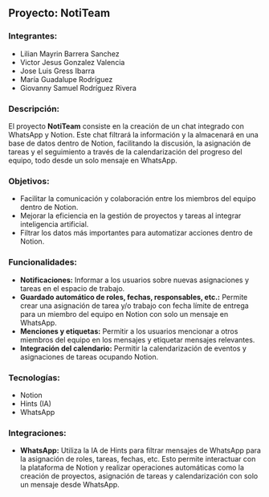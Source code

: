 ## Proyecto: NotiTeam

### Integrantes:

- Lilian Mayrin Barrera Sanchez
- Victor Jesus Gonzalez Valencia
- Jose Luis Gress Ibarra
- María Guadalupe Rodríguez
- Giovanny Samuel Rodríguez Rivera

### Descripción:

El proyecto **NotiTeam** consiste en la creación de un chat integrado con WhatsApp y Notion. Este chat filtrará la información y la almacenará en una base de datos dentro de Notion, facilitando la discusión, la asignación de tareas y el seguimiento a través de la calendarización del progreso del equipo, todo desde un solo mensaje en WhatsApp.

### Objetivos:

- Facilitar la comunicación y colaboración entre los miembros del equipo dentro de Notion.
- Mejorar la eficiencia en la gestión de proyectos y tareas al integrar inteligencia artificial.
- Filtrar los datos más importantes para automatizar acciones dentro de Notion.

### Funcionalidades:

- **Notificaciones:** Informar a los usuarios sobre nuevas asignaciones y tareas en el espacio de trabajo.
- **Guardado automático de roles, fechas, responsables, etc.:** Permite crear una asignación de tarea y/o trabajo con fecha límite de entrega para un miembro del equipo en Notion con solo un mensaje en WhatsApp.
- **Menciones y etiquetas:** Permitir a los usuarios mencionar a otros miembros del equipo en los mensajes y etiquetar mensajes relevantes.
- **Integración del calendario:** Permitir la calendarización de eventos y asignaciones de tareas ocupando Notion.

### Tecnologías:

- Notion
- Hints (IA)
- WhatsApp

### Integraciones:

- **WhatsApp:** Utiliza la IA de Hints para filtrar mensajes de WhatsApp para la asignación de roles, tareas, fechas, etc. Esto permite interactuar con la plataforma de Notion y realizar operaciones automáticas como la creación de proyectos, asignación de tareas y calendarización con solo un mensaje desde WhatsApp.
